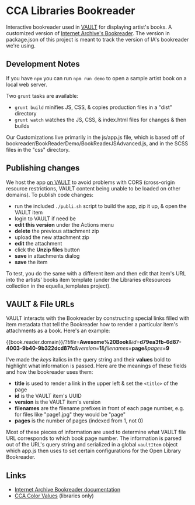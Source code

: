 # CCA Libraries Bookreader

Interactive bookreader used in [VAULT](https://vault.cca.edu) for displaying artist's books. A customized version of [Internet Archive's Bookreader](https://github.com/internetarchive/bookreader). The version in package.json of this project is meant to track the version of IA's bookreader we're using.

## Development Notes

If you have `npm` you can run `npm run demo` to open a sample artist book on a local web server.

Two `grunt` tasks are available:

- `grunt build` minifies JS, CSS, & copies production files in a "dist" directory
- `grunt watch` watches the JS, CSS, & index.html files for changes & then builds

Our Customizations live primarily in the js/app.js file, which is based off of bookreader/BookReaderDemo/BookReaderJSAdvanced.js, and in the SCSS files in the "css" directory.

## Publishing changes

We host the app [on VAULT](https://vault.cca.edu/items/79e553bc-a84c-4610-b6d7-190a90dbb268/1/) to avoid problems with CORS (cross-origin resource restrictions, VAULT content being unable to be loaded on other domains). To publish code changes:

- run the included `./publi.sh` script to build the app, zip it up, & open the VAULT item
- login to VAULT if need be
- **edit this version** under the Actions menu
- **delete** the previous attachment zip
- upload the new attachment zip
- **edit** the attachment
- click the **Unzip files** button
- **save** in attachments dialog
- **save** the item

To test, you do the same with a different item and then edit that item's URL into the artists' books item template (under the Libraries eResources collection in the equella_templates project).

## VAULT & File URLs

VAULT interacts with the Bookreader by constructing special links filled with item metadata that tell the Bookreader how to render a particular item's attachments as a book. Here's an example:

{{book.reader.domain}}/?_title_=**Awesome%20Book**&_id_=**d79ea3fb-6d87-4003-9b40-9b322dcd87fc**&_version_=**1**&_filenames_=**page**&_pages_=**9**

I've made the _keys_ italics in the query string and their **values** bold to highlight what information is passed. Here are the meanings of these fields and how the bookreader uses them:

- **title** is used to render a link in the upper left & set the `<title>` of the page
- **id** is the VAULT item's UUID
- **version** is the VAULT item's version
- **filenames** are the filename prefixes in front of each page number, e.g. for files like "page1.jpg" they would be "page"
- **pages** is the number of pages (indexed from 1, not 0)

Most of these pieces of information are used to determine what VAULT file URL corresponds to which book page number. The information is parsed out of the URL's query string and serialized in a global `vaultItem` object which app.js then uses to set certain configurations for the Open Library Bookreader.

## Links

- [Internet Archive Bookreader documentation](https://openlibrary.org/dev/docs/bookreader)
- [CCA Color Values](https://sites.google.com/cca.edu/librarieswiki/home/design/color-values) (libraries only)
